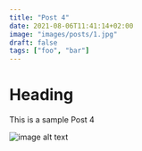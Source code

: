 ```yaml
---
title: "Post 4"
date: 2021-08-06T11:41:14+02:00
image: "images/posts/1.jpg"
draft: false
tags: ["foo", "bar"]
---
```


# Heading
This is a sample Post 4

![image alt text](/images/posts/1.jpg)